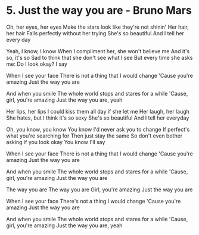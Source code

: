 # 5. Just the way you are - Bruno Mars

Oh, her eyes, her eyes
Make the stars look like they're not shinin'
Her hair, her hair
Falls perfectly without her trying
She's so beautiful
And I tell her every day

Yeah, I know, I know
When I compliment her, she won't believe me
And it's so, it's so
Sad to think that she don't see what I see
But every time she asks me: Do I look okay?
I say

When I see your face
There is not a thing that I would change
'Cause you're amazing
Just the way you are

And when you smile
The whole world stops and stares for a while
'Cause, girl, you're amazing
Just the way you are, yeah

Her lips, her lips
I could kiss them all day if she let me
Her laugh, her laugh
She hates, but I think it's so sexy
She's so beautiful
And I tell her everyday

Oh, you know, you know
You know I'd never ask you to change
If perfect's what you're searching for
Then just stay the same
So don't even bother asking if you look okay
You know I'll say

When I see your face
There is not a thing that I would change
'Cause you're amazing
Just the way you are

And when you smile
The whole world stops and stares for a while
'Cause, girl, you're amazing
Just the way you are

The way you are
The way you are
Girl, you're amazing
Just the way you are

When I see your face
There's not a thing I would change
'Cause you're amazing
Just the way you are

And when you smile
The whole world stops and stares for a while
'Cause, girl, you're amazing
Just the way you are, yeah